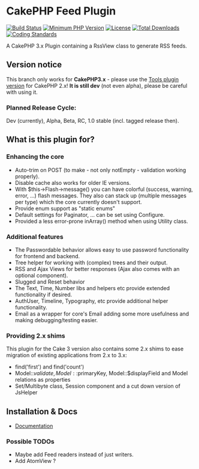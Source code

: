 # CakePHP Feed Plugin
[![Build Status](https://api.travis-ci.org/dereuromark/cakephp-feed.png)](https://travis-ci.org/dereuromark/cakephp-feed)
[![Minimum PHP Version](http://img.shields.io/badge/php-%3E%3D%205.4-8892BF.svg)](https://php.net/)
[![License](https://poser.pugx.org/dereuromark/cakephp-feed/license.png)](https://packagist.org/packages/dereuromark/cakephp-feed)
[![Total Downloads](https://poser.pugx.org/dereuromark/cakephp-feed/d/total.png)](https://packagist.org/packages/dereuromark/cakephp-feed)
[![Coding Standards](https://img.shields.io/badge/cs-PSR--2--R-yellow.svg)](https://github.com/php-fig-rectified/fig-rectified-standards)

A CakePHP 3.x Plugin containing a RssView class to generate RSS feeds.

## Version notice

This branch only works for **CakePHP3.x** - please use the [Tools plugin version](https://github.com/dereuromark/cakephp-tools/blob/master/View/RssView.php) for CakePHP 2.x!
**It is still dev** (not even alpha), please be careful with using it.

### Planned Release Cycle:
Dev (currently), Alpha, Beta, RC, 1.0 stable (incl. tagged release then).

## What is this plugin for?

### Enhancing the core
- Auto-trim on POST (to make - not only notEmpty - validation working properly).
- Disable cache also works for older IE versions.
- With $this->Flash->message() you can have colorful (success, warning, error, ...) flash messages.
  They also can stack up (multiple messages per type) which the core currently doesn't support.
- Provide enum support as "static enums"
- Default settings for Paginator, ... can be set using Configure.
- Provided a less error-prone inArray() method when using Utility class.

### Additional features
- The Passwordable behavior allows easy to use password functionality for frontend and backend.
- Tree helper for working with (complex) trees and their output.
- RSS and Ajax Views for better responses (Ajax also comes with an optional component).
- Slugged and Reset behavior
- The Text, Time, Number libs and helpers etc provide extended functionality if desired.
- AuthUser, Timeline, Typography, etc provide additional helper functionality.
- Email as a wrapper for core's Email adding some more usefulness and making debugging/testing easier.

### Providing 2.x shims
This plugin for the Cake 3 version also contains some 2.x shims to ease migration of existing applications from 2.x to 3.x:
- find('first') and find('count')
- Model::$validate, Model::$primaryKey, Model::$displayField and Model relations as properties
- Set/Multibyte class, Session component and a cut down version of JsHelper

## Installation & Docs

- [Documentation](docs/README.md)

### Possible TODOs

* Maybe add Feed readers instead of just writers.
* Add AtomView ?
